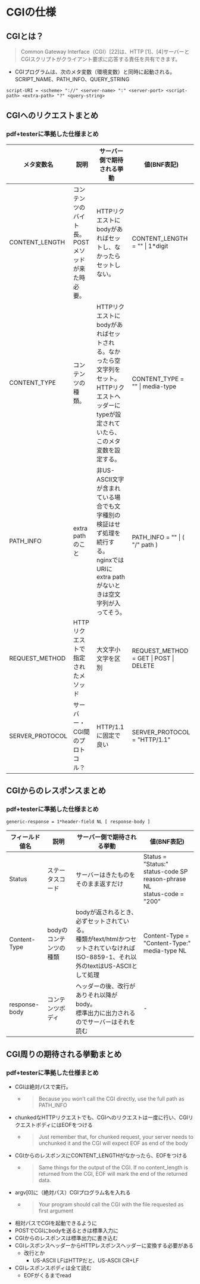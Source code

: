 # CGIの仕様

## CGIとは？

> Common Gateway Interface（CGI）\[22\]は、HTTP \[1\]、\[4\]サーバーとCGIスクリプトがクライアント要求に応答する責任を共有できます。

- CGIプログラムは、次のメタ変数（環境変数）と同時に起動される。SCRIPT_NAME、PATH_INFO、QUERY_STRING

```
script-URI = <scheme> "://" <server-name> ":" <server-port> <script-path> <extra-path> "?" <query-string>
```

## CGIへのリクエストまとめ

### pdf+testerに準拠した仕様まとめ

| メタ変数名           | 説明                         | サーバー側で期待される挙動                                                                          | 値(BNF表記)                                 |
| --------------- | -------------------------- | -------------------------------------------------------------------------------------- | ---------------------------------------- |
| CONTENT_LENGTH  | コンテンツのバイト長。POSTメソッドが来た時必要。 | HTTPリクエストにbodyがあればセットし、なかったらセットしない。                                                    | CONTENT_LENGTH = "" \| 1\*digit          |
| CONTENT_TYPE    | コンテンツの種類。                  | HTTPリクエストにbodyがあればセットされる。なかったら空文字列をセット。<br>HTTPリクエストヘッダーにtypeが設定されていたら、このメタ変数を設定する。    | CONTENT_TYPE = "" \| media-type<br>      |
| PATH_INFO       | extra pathのこと              | 非US-ASCII文字が含まれている場合でも文字種別の検証はせず処理を続行する。<br>nginxではURIにextra pathがないときは空文字列が入ってそう。<br> | PATH_INFO = "" \| ( "/" path )           |
| REQUEST_METHOD  | HTTPリクエストで指定されたメソッド        | 大文字小文字を区別                                                                              | REQUEST_METHOD   = GET \| POST \| DELETE |
| SERVER_PROTOCOL | サーバー・CGI間のプロトコル？           | HTTP/1.1に固定で良い                                                                         | SERVER_PROTOCOL   = "HTTP/1.1"           |

## CGIからのレスポンスまとめ

### pdf+testerに準拠した仕様まとめ

```
generic-response = 1*header-field NL [ response-body ]
```

| フィールド値名       | 説明            | サーバー側で期待される挙動                                                                          | 値(BNF表記)                                                                             |
| ------------- | ------------- | -------------------------------------------------------------------------------------- | ------------------------------------------------------------------------------------ |
| Status        | ステータスコード      | サーバーはきたものをそのまま返すだけ                                                                     | Status         = "Status:" status-code SP reason-phrase NL<br>status-code    = "200" |
| Content-Type  | bodyのコンテンツの種類 | bodyが返されるとき、必ずセットされている。<br>種類がtext/htmlかつセットされていなければISO-8859-1、それ以外のtextはUS-ASCIIとして処理 | Content-Type = "Content-Type:" media-type NL                                         |
| response-body | コンテンツボディ      | ヘッダーの後、改行がありそれ以降がbody。<br>標準出力に出力されるのでサーバーはそれを読む                                       | -                                                                                    |

## CGI周りの期待される挙動まとめ

### pdf+testerに準拠した仕様まとめ

- CGIは絶対パスで実行。
  - > Because you won’t call the CGI directly, use the full path as PATH_INFO
- chunkedなHTTPリクエストでも、CGIへのリクエストは一度に行い、CGIリクエストボディにはEOFをつける
  - > Just remember that, for chunked request, your server needs to unchunked it and the CGI will expect EOF as end of the body
- CGIからのレスポンスにCONTENT_LENGTHがなかったら、EOFをつける
  - > Same things for the output of the CGI. If no content_length is returned from the CGI, EOF will mark the end of the returned data.
- argv\[0\]に（絶対パス）CGIプログラム名を入れる
  - > Your program should call the CGI with the file requested as first argument
- 相対パスでCGIを起動できるように
- POSTでCGIにbodyを送るときは標準入力に
- CGIからのレスポンスは標準出力に書き込む
- CGIレスポンスヘッダーからHTTPレスポンスヘッダーに変換する必要がある
  - 改行とか
    - US-ASCII LFはHTTPだと、US-ASCII CR+LF
- CGIレスポンスボディは全て読む
  - EOFがくるまでread

<!-- - CGIのタイムアウト処理はやった方が良い -->
